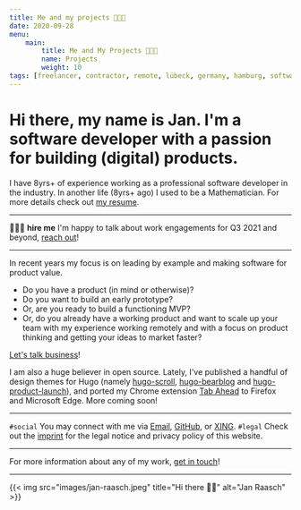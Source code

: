 ```yaml
---
title: Me and my projects 👨🏻‍🌾
date: 2020-09-28
menu:
    main:
        title: Me and My Projects 👨🏻‍🌾
        name: Projects
        weight: 10
tags: [freelancer, contractor, remote, lübeck, germany, hamburg, software, software development, consulting, product thinker, lead developer, team lead, senior software developer, web development, product value, mathematician, remote work, hugo themes, full stack, typescript]
---
```


# Hi there, my name is Jan. I'm a software developer with a passion for building (digital) products.

I have 8yrs+ of experience working as a professional software developer in the industry. In another life (8yrs+ ago) I used to be a Mathematician. For more details check out [my resume][resume-url].

---

👷🏻‍♂️ **hire me** I'm happy to talk about work engagements for Q3 2021 and beyond, [reach out][connect-mail-url]!

---

In recent years my focus is on leading by example and making software for product value.

* Do you have a product (in mind or otherwise)?
* Do you want to build an early prototype?
* Or, are you ready to build a functioning MVP?
* Or, do you already have a working product and want to scale up your team with my experience working remotely and with a focus on product thinking and getting your ideas to market faster?

[Let's talk business](mailto:jan@janraasch.com)!

I am also a huge believer in open source. Lately, I've published a handful of design themes for Hugo (namely [hugo-scroll][hugo-scroll-url], [hugo-bearblog][hugo-bearblog-url] and [hugo-product-launch][hugo-product-launch-url]), and ported my Chrome extension [Tab Ahead][tab-ahead-url] to Firefox and Microsoft Edge. More coming soon!

---

`#social` You may connect with me via [Email][connect-mail-url], [GitHub][connect-github-url], or [XING][connect-xing-url].
`#legal` Check out the [imprint][imprint-url] for the legal notice and privacy policy of this website.

---

For more information about any of my work, [get in touch][connect-mail-url]!

---

{{< img src="images/jan-raasch.jpeg" title="Hi there 👋🏻" alt="Jan Raasch" >}}

[hugo-scroll-url]: https://github.com/janraasch/hugo-scroll
[hugo-bearblog-url]: https://github.com/janraasch/hugo-bearblog
[hugo-product-launch-url]: https://github.com/janraasch/hugo-product-launch
[tab-ahead-url]: https://github.com/janraasch/tab-ahead
[connect-mail-url]: mailto:jan@janraasch.com
[connect-github-url]: https://github.com/janraasch/
[connect-xing-url]: https://www.xing.com/profile/Jan_Raasch/
[imprint-url]: /imprint/
[resume-url]: /resume/
